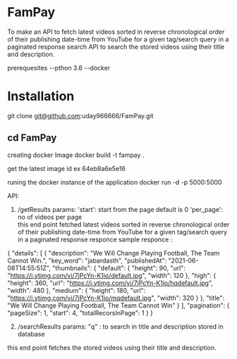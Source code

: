 # FamPay

 To make an API to fetch latest videos sorted in reverse chronological order of their publishing date-time from YouTube for a given tag/search query in a paginated response
 search API to search the stored videos using their title and description.



prerequesites 
--pthon 3.6 
--docker 


# Installation 

git clone git@github.com:uday966666/FamPay.git

cd FamPay
-- 
creating docker Image 
docker build -t fampay .

 get the latest image id ex 64eb8a6e5e16

 runing the docker instance of the application 
docker run -d -p 5000:5000 <image id>
  
API: 
  1)  /getResults
  params:
        'start': start from the page default is 0
        'per_page': no of videos per page   
  this end point fetched latest videos sorted in reverse chronological order of their publishing date-time from YouTube for a given tag/search query in a paginated response
 responce 
  sample responce :
  
{
  "details": [
    {
      "description": "We Will Change Playing Football, The Team Cannot Win.",
      "key_word": "jabardasth",
      "publishedAt": "2021-06-08T14:55:51Z",
      "thumbnails": {
        "default": {
          "height": 90,
          "url": "https://i.ytimg.com/vi/7jPcYn-K1io/default.jpg",
          "width": 120
        },
        "high": {
          "height": 360,
          "url": "https://i.ytimg.com/vi/7jPcYn-K1io/hqdefault.jpg",
          "width": 480
        },
        "medium": {
          "height": 180,
          "url": "https://i.ytimg.com/vi/7jPcYn-K1io/mqdefault.jpg",
          "width": 320
        }
      },
      "title": "We Will Change Playing Football, The Team Cannot Win"
    }
  ],
  "pagination": {
    "pageSize": 1,
    "start": 4,
    "totalRecorsInPage": 1
  }
}
  
  
  2)  /searchResults
  params:
        "q" : to search in title and description stored in database 
  
  this end point fetches the stored videos using their title and description.


